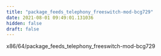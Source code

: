 ```yaml
---
title: "package_feeds_telephony_freeswitch-mod-bcg729"
date: 2021-08-01 09:49:01.131036
hidden: false
draft: false
---
```


x86/64/package_feeds_telephony_freeswitch-mod-bcg729

